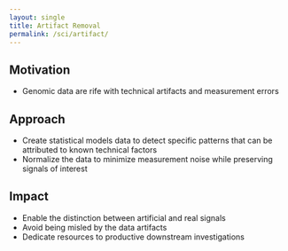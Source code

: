 ```yaml
---
layout: single
title: Artifact Removal
permalink: /sci/artifact/
---
```


## Motivation

- Genomic data are rife with technical artifacts and measurement errors

## Approach

- Create statistical models data to detect specific patterns
  that can be attributed to known technical factors
- Normalize the data to minimize measurement noise while
  preserving signals of interest

## Impact

- Enable the distinction between artificial and real signals
- Avoid being misled by the data artifacts
- Dedicate resources to productive downstream investigations


